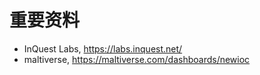 # 重要资料

-   InQuest Labs, https://labs.inquest.net/
-   maltiverse, https://maltiverse.com/dashboards/newioc